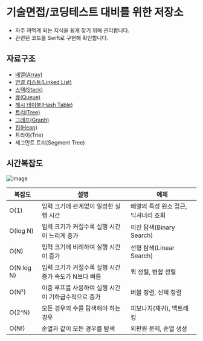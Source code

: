 # 기술면접/코딩테스트 대비를 위한 저장소
- 자주 까먹게 되는 지식을 쉽게 찾기 위해 관리합니다.
- 관련된 코드를 Swift로 구현해 확인합니다.


## 자료구조
- [배열(Array)](https://github.com/talq44/coding-test/blob/main/DataStructure/Array.md)
- [연결 리스트(Linked List)](https://github.com/talq44/coding-test/blob/main/DataStructure/LinkedList.md)
- [스택(Stack)](https://github.com/talq44/coding-test/blob/main/DataStructure/Stack.md)
- [큐(Queue)](https://github.com/talq44/coding-test/blob/main/DataStructure/Queue.md)
- [해시 테이블(Hash Table)](https://github.com/talq44/coding-test/blob/main/DataStructure/HashTable.md)
- [트리(Tree)](https://github.com/talq44/coding-test/blob/main/DataStructure/Tree.md)
- [그래프(Graph)](https://github.com/talq44/coding-test/blob/main/DataStructure/Graph.md)
- [힙(Heap)](https://github.com/talq44/coding-test/blob/main/DataStructure/Heap.md)
- 트라이(Trie)
- 세그먼트 트리(Segment Tree)


## 시간복잡도
![image](https://media.geeksforgeeks.org/wp-content/cdn-uploads/20220812122843/Logarithmic-time-complexity-blog-1.jpg)

복잡도	 | 설명	 | 예제
--------|------------|------------
O(1)	| 입력 크기에 관계없이 일정한 실행 시간 | 	배열의 특정 원소 접근, 딕셔너리 조회
O(log N) |	입력 크기가 커질수록 실행 시간이 느리게 증가 |	이진 탐색(Binary Search)
O(N) |	입력 크기에 비례하여 실행 시간이 증가	| 선형 탐색(Linear Search)
O(N log N)	| 입력 크기가 커질수록 실행 시간 증가 속도가 N보다 빠름 |	퀵 정렬, 병합 정렬
O(N²) |	이중 루프를 사용하여 실행 시간이 기하급수적으로 증가 |	버블 정렬, 선택 정렬
O(2^N) |	모든 경우의 수를 탐색해야 하는 경우	| 피보나치(재귀), 백트래킹
O(N!) |	순열과 같이 모든 경우를 탐색 |	외판원 문제, 순열 생성
